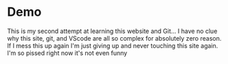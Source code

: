 # Demo

This is my second attempt at learning this website and Git...
I have no clue why this site, git, and VScode are all so complex for absolutely zero reason.
If I mess this up again I'm just giving up and never touching this site again.
I'm so pissed right now it's not even funny
